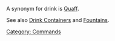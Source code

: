 A synonym for drink is [Quaff](Quaff "wikilink").

See also [Drink Containers](:Category:_Drink_Containers.md "wikilink")
and [Fountains](Fountains.md "wikilink").

[Category: Commands](Category:_Commands "wikilink")
